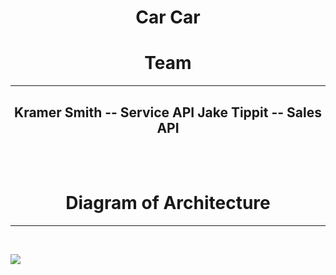 # <center>**Car Car**

<center>

# **Team**
---
**Kramer Smith** -- Service API
**Jake Tippit** -- Sales API
---

</center>


<br><br>


# <center>**Diagram of Architecture**

---

<br>

<p allign="center">
    <img src="https://i.imgur.com/AaF32TL.png">